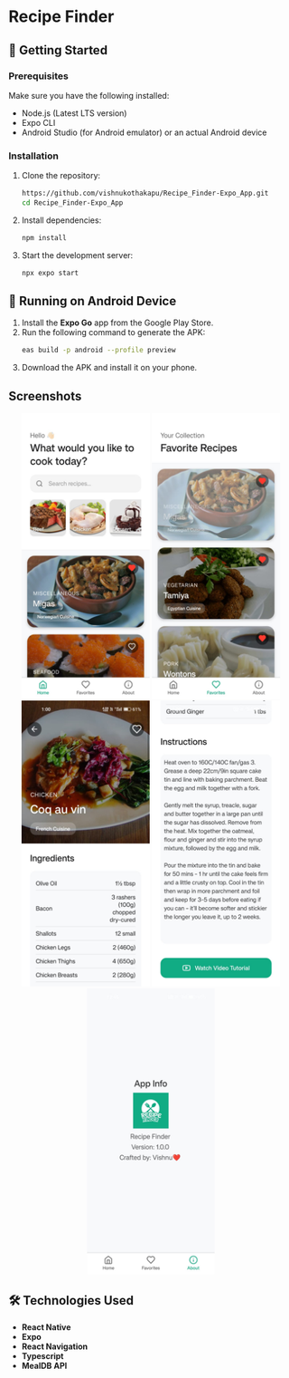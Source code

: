 # Recipe Finder

## 🚀 Getting Started

### Prerequisites
Make sure you have the following installed:
- Node.js (Latest LTS version)
- Expo CLI
- Android Studio (for Android emulator) or an actual Android device

### Installation
1. Clone the repository:
   ```sh
   https://github.com/vishnukothakapu/Recipe_Finder-Expo_App.git
   cd Recipe_Finder-Expo_App
   ```
2. Install dependencies:
   ```sh
   npm install
   ```
3. Start the development server:
   ```sh
   npx expo start
   ```

## 📱 Running on Android Device
1. Install the **Expo Go** app from the Google Play Store.
2. Run the following command to generate the APK:
   ```sh
   eas build -p android --profile preview
   ```
3. Download the APK and install it on your phone.

## Screenshots

<p align="center">
  <img src="./assets/screenshots/home.jpg" width="45%" alt="Home Screen">
 <img src="./assets/screenshots/favourites.jpg" width="45%" alt="Favourites Screen">
 <img src="./assets/screenshots/recipe.jpg" width="45%" alt="Recipe Details">
     <img src="./assets/screenshots/recipe_1.jpg" width="45%" alt="Recipe Details">
     <img src="./assets/screenshots/about.jpg" width="45%" alt="About">
</p>




## 🛠 Technologies Used
- **React Native**
- **Expo**
- **React Navigation**
- **Typescript**
- **MealDB API**
